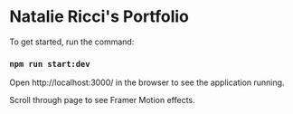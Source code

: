 # Natalie Ricci's Portfolio

To get started, run the command:

### `npm run start:dev`

Open http://localhost:3000/ in the browser to see the application running.

Scroll through page to see Framer Motion effects.
